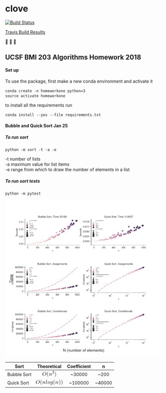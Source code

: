 # clove

[![Build
Status](https://travis-ci.org/sayloren/clove.svg?branch=master)](https://travis-ci.org/sayloren/clove)

[Travis Build Results](https://travis-ci.org/sayloren/clove)

:see_no_evil: :hear_no_evil: :speak_no_evil:

## UCSF BMI 203 Algorithms Homework 2018

#### Set up

To use the package, first make a new conda environment and activate it

```
conda create -n homeworkone python=3
source activate homeworkone
```

to install all the requirements run

```
conda install --yes --file requirements.txt
```

#### Bubble and Quick Sort Jan 25

##### To run sort
```
python -m sort -t -a -e
```

-t number of lists  
-a maximum value for list items  
-e range from which to draw the number of elements in a list  

##### To run sort tests
```
python -m pytest
```

![a](/images/Sorting_time_complexity.png)

| Sort | Theoretical | Coefficient | n |
| ---------- |:----------:|:----------:|:----------:|
| Bubble Sort | ![a](/images/nsquared.gif) | ~30000 | ~200 |
| Quick Sort | ![a](/images/nlogn.gif) | ~100000 | ~40000 |
